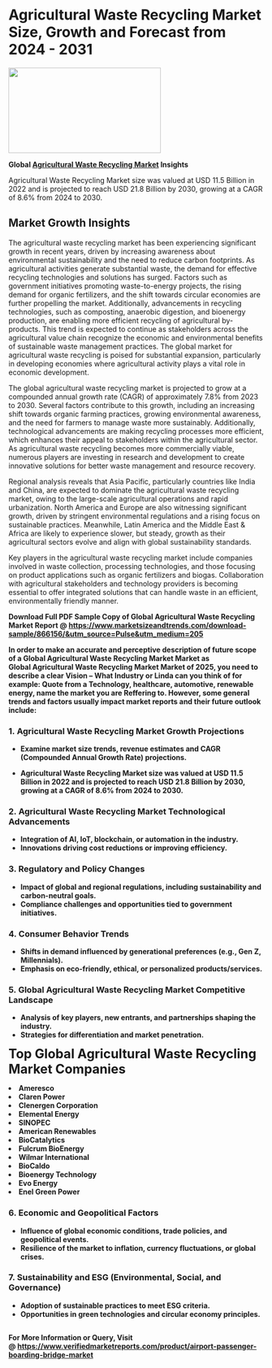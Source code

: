 <H1>Agricultural Waste Recycling Market Size, Growth and Forecast from 2024 - 2031</H1><img class="aligncenter size-medium wp-image-584254" src="https://thirdeyenews.in/wp-content/uploads/2024/09/Global-Market-Research-300x168.jpeg" alt="" width="300" height="168" /><p><strong>Global&nbsp;<a href="https://www.marketsizeandtrends.com/download-sample/866156/&amp;utm_source=Pulse&amp;utm_medium=205">Agricultural Waste Recycling Market</a> Insights</strong></p><p>Agricultural Waste Recycling Market size was valued at USD 11.5 Billion in 2022 and is projected to reach USD 21.8 Billion by 2030, growing at a CAGR of 8.6% from 2024 to 2030.</p><p><h2>Market Growth Insights</h2> <p>The agricultural waste recycling market has been experiencing significant growth in recent years, driven by increasing awareness about environmental sustainability and the need to reduce carbon footprints. As agricultural activities generate substantial waste, the demand for effective recycling technologies and solutions has surged. Factors such as government initiatives promoting waste-to-energy projects, the rising demand for organic fertilizers, and the shift towards circular economies are further propelling the market. Additionally, advancements in recycling technologies, such as composting, anaerobic digestion, and bioenergy production, are enabling more efficient recycling of agricultural by-products. This trend is expected to continue as stakeholders across the agricultural value chain recognize the economic and environmental benefits of sustainable waste management practices. The global market for agricultural waste recycling is poised for substantial expansion, particularly in developing economies where agricultural activity plays a vital role in economic development.</p> <p><strong></strong></p> <p>The global agricultural waste recycling market is projected to grow at a compounded annual growth rate (CAGR) of approximately 7.8% from 2023 to 2030. Several factors contribute to this growth, including an increasing shift towards organic farming practices, growing environmental awareness, and the need for farmers to manage waste more sustainably. Additionally, technological advancements are making recycling processes more efficient, which enhances their appeal to stakeholders within the agricultural sector. As agricultural waste recycling becomes more commercially viable, numerous players are investing in research and development to create innovative solutions for better waste management and resource recovery.</p> <p>Regional analysis reveals that Asia Pacific, particularly countries like India and China, are expected to dominate the agricultural waste recycling market, owing to the large-scale agricultural operations and rapid urbanization. North America and Europe are also witnessing significant growth, driven by stringent environmental regulations and a rising focus on sustainable practices. Meanwhile, Latin America and the Middle East & Africa are likely to experience slower, but steady, growth as their agricultural sectors evolve and align with global sustainability standards.</p> <p>Key players in the agricultural waste recycling market include companies involved in waste collection, processing technologies, and those focusing on product applications such as organic fertilizers and biogas. Collaboration with agricultural stakeholders and technology providers is becoming essential to offer integrated solutions that can handle waste in an efficient, environmentally friendly manner.</p> <p><strong></p><p><span class=""><strong>Download Full PDF Sample Copy of Global Agricultural Waste Recycling Market Report</strong> @ <a href="https://www.marketsizeandtrends.com/download-sample/866156/&amp;utm_source=Pulse&amp;utm_medium=205" target="_blank">https://www.marketsizeandtrends.com/download-sample/866156/&amp;utm_source=Pulse&amp;utm_medium=205</a></span></p><p>In order to make an accurate and perceptive description of future scope of a Global&nbsp;Agricultural Waste Recycling Market Market as Global&nbsp;Agricultural Waste Recycling Market Market of 2025, you need to describe a clear Vision &ndash; What Industry or Linda can you think of for example: Quote from a Technology, healthcare, automotive, renewable energy, name the market you are Reffering to. However, some general trends and factors usually impact market reports and their future outlook include:</p><h3>1.&nbsp;<strong>Agricultural Waste Recycling Market Growth Projections</strong></h3><ul><li>Examine market size trends, revenue estimates and CAGR (Compounded Annual Growth Rate) projections.</li><li><p>Agricultural Waste Recycling Market size was valued at USD 11.5 Billion in 2022 and is projected to reach USD 21.8 Billion by 2030, growing at a CAGR of 8.6% from 2024 to 2030.</p></li></ul><h3>2.&nbsp;<strong>Agricultural Waste Recycling Market Technological Advancements</strong></h3><ul><li>Integration of AI, IoT, blockchain, or automation in the industry.</li><li>Innovations driving cost reductions or improving efficiency.</li></ul><h3>3.&nbsp;<strong>Regulatory and Policy Changes</strong></h3><ul><li>Impact of global and regional regulations, including sustainability and carbon-neutral goals.</li><li>Compliance challenges and opportunities tied to government initiatives.</li></ul><h3>4.&nbsp;<strong>Consumer Behavior Trends</strong></h3><ul><li>Shifts in demand influenced by generational preferences (e.g., Gen Z, Millennials).</li><li>Emphasis on eco-friendly, ethical, or personalized products/services.</li></ul><h3>5.&nbsp;<strong>Global Agricultural Waste Recycling Market Competitive Landscape</strong></h3><ul><li>Analysis of key players, new entrants, and partnerships shaping the industry.</li><li>Strategies for differentiation and market penetration.</li></ul><p data-pm-slice="1 1 []"><span style="color: inherit; font-family: inherit; font-size: 25px;">Top Global Agricultural Waste Recycling Market Companies</span></p><div class="" data-test-id=""><p><li>Ameresco</li><li> Claren Power</li><li> Clenergen Corporation</li><li> Elemental Energy</li><li> SINOPEC</li><li> American Renewables</li><li> BioCatalytics</li><li> Fulcrum BioEnergy</li><li> Wilmar International</li><li> BioCaldo</li><li> Bioenergy Technology</li><li> Evo Energy</li><li> Enel Green Power</li></p></div><h3>6.&nbsp;<strong>Economic and Geopolitical Factors</strong></h3><ul><li>Influence of global economic conditions, trade policies, and geopolitical events.</li><li>Resilience of the market to inflation, currency fluctuations, or global crises.</li></ul><h3>7.&nbsp;<strong>Sustainability and ESG (Environmental, Social, and Governance)</strong></h3><ul><li>Adoption of sustainable practices to meet ESG criteria.</li><li>Opportunities in green technologies and circular economy principles.</li></ul><h2><strong style="font-size: 14px;">For More Information or Query, Visit @&nbsp;</strong><a style="background-color: #ffffff; font-size: 14px;" href="https://www.marketsizeandtrends.com/report/agricultural-waste-recycling-market/" target="_blank">https://www.verifiedmarketreports.com/product/airport-passenger-boarding-bridge-market</a></h2>
